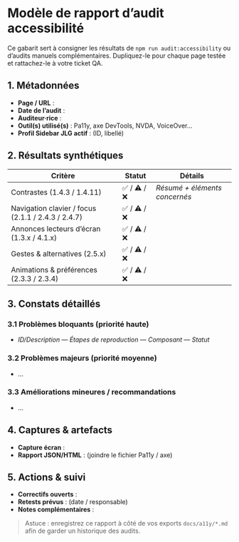 # Modèle de rapport d’audit accessibilité

Ce gabarit sert à consigner les résultats de `npm run audit:accessibility` ou d’audits manuels complémentaires. Dupliquez-le pour chaque page testée et rattachez-le à votre ticket QA.

## 1. Métadonnées
- **Page / URL** :
- **Date de l’audit** :
- **Auditeur·rice** :
- **Outil(s) utilisé(s)** : Pa11y, axe DevTools, NVDA, VoiceOver…
- **Profil Sidebar JLG actif** : (ID, libellé)

## 2. Résultats synthétiques
| Critère | Statut | Détails |
| --- | --- | --- |
| Contrastes (1.4.3 / 1.4.11) | ✅ / ⚠️ / ❌ | _Résumé + éléments concernés_ |
| Navigation clavier / focus (2.1.1 / 2.4.3 / 2.4.7) | ✅ / ⚠️ / ❌ | |
| Annonces lecteurs d’écran (1.3.x / 4.1.x) | ✅ / ⚠️ / ❌ | |
| Gestes & alternatives (2.5.x) | ✅ / ⚠️ / ❌ | |
| Animations & préférences (2.3.3 / 2.3.4) | ✅ / ⚠️ / ❌ | |

## 3. Constats détaillés
### 3.1 Problèmes bloquants (priorité haute)
- _ID/Description_ — _Étapes de reproduction_ — _Composant_ — _Statut_

### 3.2 Problèmes majeurs (priorité moyenne)
- …

### 3.3 Améliorations mineures / recommandations
- …

## 4. Captures & artefacts
- **Capture écran** :
- **Rapport JSON/HTML** : (joindre le fichier Pa11y / axe)

## 5. Actions & suivi
- **Correctifs ouverts** :
- **Retests prévus** : (date / responsable)
- **Notes complémentaires** :

> Astuce : enregistrez ce rapport à côté de vos exports `docs/a11y/*.md` afin de garder un historique des audits.
